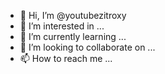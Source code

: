 - 👋 Hi, I’m @youtubezitroxy
- 👀 I’m interested in ...
- 🌱 I’m currently learning ...
- 💞️ I’m looking to collaborate on ...
- 📫 How to reach me ...

<!---
youtubezitroxy/youtubezitroxy is a ✨ special ✨ repository because its `README.md` (this file) appears on your GitHub profile.
You can click the Preview link to take a look at your changes.
--->
